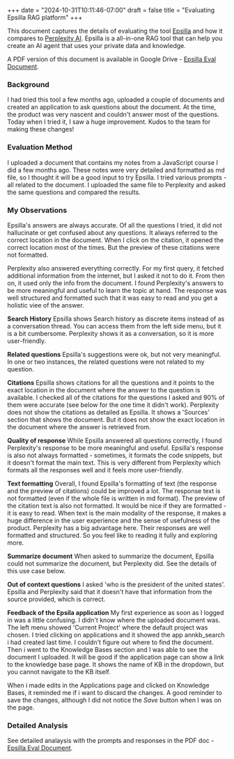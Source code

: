 +++
date = "2024-10-31T10:11:46-07:00"
draft = false
title = "Evaluating Epsilla RAG platform"
+++

This document captures the details of evaluating the tool [Epsilla](https://epsilla.com/) and how it compares to [Perplexity AI](https://www.perplexity.ai/). Epsilla is a all-in-one RAG tool that can help you create an AI agent that uses your private data and knowledge.

A PDF version of this document is available in Google Drive - [Epsilla Eval Document](https://drive.google.com/file/d/1E1_0BWqYJOYV037k5ubJNVpis3SxWp0-/view?usp=sharing).

### Background

I had tried this tool a few months ago, uploaded a couple of documents and created an application to ask questions about the document. At the time, the product was very nascent and couldn't answer most of the questions. Today when I tried it, I saw a huge improvement. Kudos to the team for making these changes!

### Evaluation Method
I uploaded a document that contains my notes from a JavaScript course I did a few months ago. These notes were very detailed and formatted as md file, so I thought it will be a good input to try Epsilla. I tried various prompts - all related to the document. I uploaded the same file to Perplexity and asked the same questions and compared the results.

### My Observations
Epsilla's answers are always accurate. Of all the questions I tried, it did not hallucinate or get confused about any questions. It always referred to the correct location in the document. When I click on the citation, it opened the correct location most of the times. But the preview of these citations were not formatted.

Perplexity also answered everything correctly. For my first query, it fetched additional information from the internet, but I asked it not to do it. From then on, it used only the info from the document. I found Perplexity's answers to be more meaningful and useful to learn the topic at hand. The response was well structured and formatted such that it was easy to read and you get a holistic viee of the answer. 

**Search History**
Epsilla shows Search history as discrete items instead of as a conversation thread. You can access them from the left side menu, but it is a bit cumbersome.
Perplexity shows it as a conversation, so it is more user-friendly.

**Related questions**
Epsilla's suggestions were ok, but not very meaningful. In one or two instances, the related questions were not related to my question.

**Citations**
Epsilla shows citations for all the questions and it points to the exact location in the document where the answer to the question is available. I checked all of the citations for the questions I asked and 90% of them were accurate (see below for the one time it didn't work). Perplexity does not show the citations as detailed as Epsilla. It shows a 'Sources' section that shows the document. But it does not show the exact location in the document where the answer is retrieved from.

**Quality of response**
While Epsilla answered all questions correctly, I found Perplexity's response to be more meaningful and useful. Epsilla's response is also not always formatted - sometimes, it formats the code snippets, but it doesn't format the main text. This is very different from Perplexity which formats all the responses well and it feels more user-friendly.

**Text formatting**
Overall, I found Epsilla's formatting of text (the response and the preview of citations) could be improved a lot. The response text is not formatted (even if the whole file is written in md format). The preview of the citation text is also not formatted. It would be nice if they are formatted - it is easy to read. When text is the main modality of the response, it makes a huge difference in the user experience and the sense of usefulness of the product. Perplexity has a big advantage here. Their responses are well formatted and structured. So you feel like to reading it fully and exploring more.

**Summarize document**
When asked to summarize the document, Epsilla could not summarize the document, but Perplexity did. See the details of this use case below.

**Out of context questions**
I asked 'who is the president of the united states'. Epsilla and Perplexity said that it doesn't have that information from the source provided, which is correct.

**Feedback of the Epsila application**
My first experience as soon as I logged in was a little confusing. I didn't know where the uploaded document was. The left menu showed 'Current Project' where the default project was chosen. I tried clicking on applications and it showed the app annkb_search i had created last time. I couldn't figure out where to find the document. Then i went to the Knowledge Bases section and I was able to see the document I uploaded.
It will be good if the application page can show a link to the knowledge base page. It shows the name of KB in the dropdown, but you cannot navigate to the KB itself.

When i made edits in the Applications page and clicked on Knowledge Bases, it reminded me if i want to discard the changes. A good reminder to save the changes, although I did not notice the *Save* button when I was on the page.

### Detailed Analysis

See detailed analaysis with the prompts and responses in the PDF doc - [Epsilla Eval Document](https://drive.google.com/file/d/1E1_0BWqYJOYV037k5ubJNVpis3SxWp0-/view?usp=sharing).